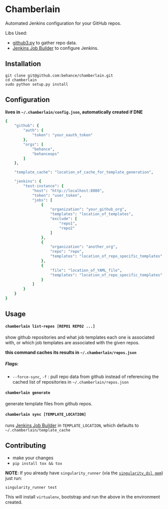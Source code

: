 Chamberlain
====

Automated Jenkins configuration for your GitHub repos.

Libs Used:
- [github3.py](https://github.com/sigmavirus24/github3.py) to gather repo data.
- [Jenkins Job Builder](https://github.com/openstack-infra/jenkins-job-builder) to configure Jenkins.

## Installation

```
git clone git@github.com:behance/chamberlain.git
cd chamberlain
sudo python setup.py install
```

## Configuration

**lives in `~/.chamberlain/config.json`, automatically created if DNE**

```ruby
{
    "github": {
        "auth": {
            "token": "your_oauth_token"
        },
        "orgs": [
            "behance",
            "behanceops"
        ]
    },

    "template_cache": "location_of_cache_for_template_generation",

    "jenkins": {
        "test-instance": {
            "host": "http://localhost:8080",
            "token": "user_token",
            "jobs": [
                {
                    "organization": "your_github_org",
                    "templates": "location_of_templates",
                    "exclude": [
                        "repo1",
                        "repo2"
                    ]
                },
                {
                    "organization": "another_org",
                    "repo": "repo",
                    "templates": "location_of_repo_specific_templates"
                },
                {
                    "file": "location_of_YAML_file",
                    "templates": "location_of_repo_specific_templates"
                }
            ]
        }
    }
}
```

## Usage

#### `chamberlain list-repos [REPO1 REPO2 ...]`
show github repositories and what job templates each one is associated with, or which job templates are associated with the given repos.

**this command caches its results in `~/.chamberlain/repos.json`**

##### Flags:
- `--force-sync`, `-f` : pull repo data from github instead of referencing the cached list of repositories in `~/.chamberlain/repos.json`

#### `chamberlain generate`
generate template files from github repos.

#### `chamberlain sync [TEMPLATE_LOCATION]`
runs [Jenkins Job Builder](https://github.com/openstack-infra/jenkins-job-builder) in `TEMPLATE_LOCATION`, which defaults to `~/.chamberlain/template_cache`

## Contributing
- make your changes
- `pip install tox && tox`

**NOTE**: If you already have `singularity_runner` (via the [`singularity_dsl gem`](https://github.com/behance/singularity_dsl)) just run:

```
singularity_runner test
```

This will install `virtualenv`, bootstrap and run the above in the environment created.
